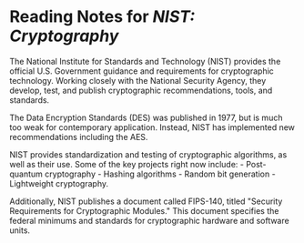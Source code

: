 # Reading Notes for _NIST: Cryptography_
The National Institute for Standards and Technology (NIST) provides the official
U.S. Government guidance and requirements for cryptographic technology. Working
closely with the National Security Agency, they develop, test, and publish
cryptographic recommendations, tools, and standards.

The Data Encryption Standards (DES) was published in 1977, but is much too weak
for contemporary application. Instead, NIST has implemented new recommendations
including the AES. 

NIST provides standardization and testing of cryptographic algorithms, as well
as their use. Some of the key projects right now include:
    - Post-quantum cryptography
    - Hashing algorithms
    - Random bit generation
    - Lightweight cryptography.

Additionally, NIST publishes a document called FIPS-140, titled "Security
Requirements for Cryptographic Modules." This document specifies the federal
minimums and standards for cryptographic hardware and software units.
